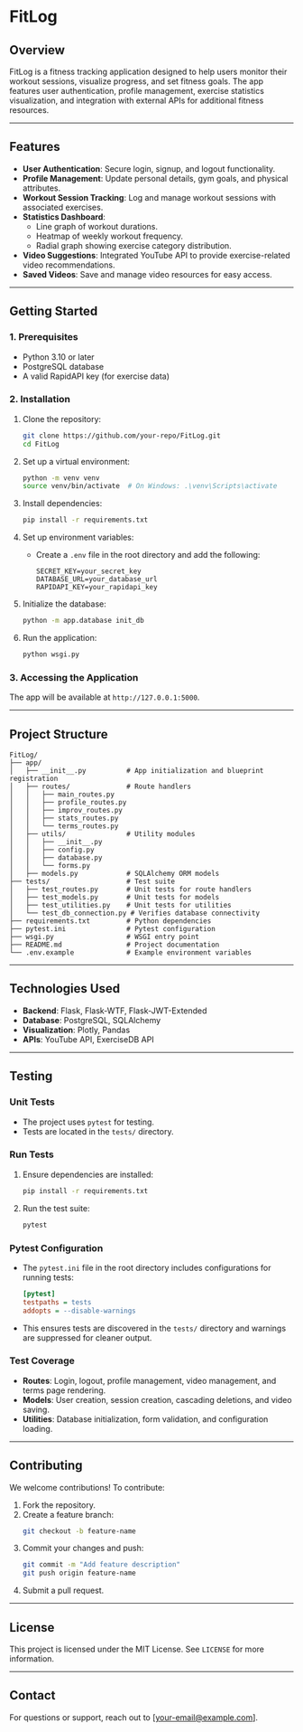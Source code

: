 # FitLog

## **Overview**
FitLog is a fitness tracking application designed to help users monitor their workout sessions, visualize progress, and set fitness goals. The app features user authentication, profile management, exercise statistics visualization, and integration with external APIs for additional fitness resources.

---

## **Features**
- **User Authentication**: Secure login, signup, and logout functionality.
- **Profile Management**: Update personal details, gym goals, and physical attributes.
- **Workout Session Tracking**: Log and manage workout sessions with associated exercises.
- **Statistics Dashboard**:
  - Line graph of workout durations.
  - Heatmap of weekly workout frequency.
  - Radial graph showing exercise category distribution.
- **Video Suggestions**: Integrated YouTube API to provide exercise-related video recommendations.
- **Saved Videos**: Save and manage video resources for easy access.

---

## **Getting Started**

### **1. Prerequisites**
- Python 3.10 or later
- PostgreSQL database
- A valid RapidAPI key (for exercise data)

### **2. Installation**

1. Clone the repository:
   ```bash
   git clone https://github.com/your-repo/FitLog.git
   cd FitLog
   ```

2. Set up a virtual environment:
   ```bash
   python -m venv venv
   source venv/bin/activate  # On Windows: .\venv\Scripts\activate
   ```

3. Install dependencies:
   ```bash
   pip install -r requirements.txt
   ```

4. Set up environment variables:
   - Create a `.env` file in the root directory and add the following:
     ```env
     SECRET_KEY=your_secret_key
     DATABASE_URL=your_database_url
     RAPIDAPI_KEY=your_rapidapi_key
     ```

5. Initialize the database:
   ```bash
   python -m app.database init_db
   ```

6. Run the application:
   ```bash
   python wsgi.py
   ```

### **3. Accessing the Application**
The app will be available at `http://127.0.0.1:5000`.

---

## **Project Structure**

```
FitLog/
├── app/
│   ├── __init__.py          # App initialization and blueprint registration
│   ├── routes/              # Route handlers
│   │   ├── main_routes.py
│   │   ├── profile_routes.py
│   │   ├── improv_routes.py
│   │   ├── stats_routes.py
│   │   └── terms_routes.py
│   ├── utils/               # Utility modules
│   │   ├── __init__.py
│   │   ├── config.py
│   │   ├── database.py
│   │   └── forms.py
│   ├── models.py            # SQLAlchemy ORM models
├── tests/                   # Test suite
│   ├── test_routes.py       # Unit tests for route handlers
│   ├── test_models.py       # Unit tests for models
│   ├── test_utilities.py    # Unit tests for utilities
│   └── test_db_connection.py # Verifies database connectivity
├── requirements.txt         # Python dependencies
├── pytest.ini               # Pytest configuration
├── wsgi.py                  # WSGI entry point
├── README.md                # Project documentation
└── .env.example             # Example environment variables
```

---

## **Technologies Used**
- **Backend**: Flask, Flask-WTF, Flask-JWT-Extended
- **Database**: PostgreSQL, SQLAlchemy
- **Visualization**: Plotly, Pandas
- **APIs**: YouTube API, ExerciseDB API

---

## **Testing**

### **Unit Tests**
- The project uses `pytest` for testing.
- Tests are located in the `tests/` directory.

### **Run Tests**
1. Ensure dependencies are installed:
   ```bash
   pip install -r requirements.txt
   ```

2. Run the test suite:
   ```bash
   pytest
   ```

### **Pytest Configuration**
- The `pytest.ini` file in the root directory includes configurations for running tests:
  ```ini
  [pytest]
  testpaths = tests
  addopts = --disable-warnings
  ```
- This ensures tests are discovered in the `tests/` directory and warnings are suppressed for cleaner output.

### **Test Coverage**
- **Routes**: Login, logout, profile management, video management, and terms page rendering.
- **Models**: User creation, session creation, cascading deletions, and video saving.
- **Utilities**: Database initialization, form validation, and configuration loading.

---

## **Contributing**
We welcome contributions! To contribute:
1. Fork the repository.
2. Create a feature branch:
   ```bash
   git checkout -b feature-name
   ```
3. Commit your changes and push:
   ```bash
   git commit -m "Add feature description"
   git push origin feature-name
   ```
4. Submit a pull request.

---

## **License**
This project is licensed under the MIT License. See `LICENSE` for more information.

---

## **Contact**
For questions or support, reach out to [your-email@example.com].
